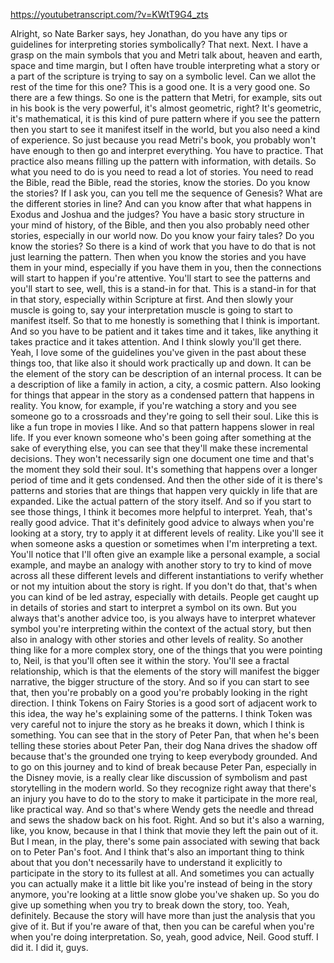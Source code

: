 https://youtubetranscript.com/?v=KWtT9G4_zts

 Alright, so Nate Barker says, hey Jonathan, do you have any tips or guidelines for interpreting stories symbolically? That next. Next. I have a grasp on the main symbols that you and Metri talk about, heaven and earth, space and time margin, but I often have trouble interpreting what a story or a part of the scripture is trying to say on a symbolic level. Can we allot the rest of the time for this one? This is a good one. It is a very good one. So there are a few things. So one is the pattern that Metri, for example, sits out in his book is the very powerful, it's almost geometric, right? It's geometric, it's mathematical, it is this kind of pure pattern where if you see the pattern then you start to see it manifest itself in the world, but you also need a kind of experience. So just because you read Metri's book, you probably won't have enough to then go and interpret everything. You have to practice. That practice also means filling up the pattern with information, with details. So what you need to do is you need to read a lot of stories. You need to read the Bible, read the Bible, read the stories, know the stories. Do you know the stories? If I ask you, can you tell me the sequence of Genesis? What are the different stories in line? And can you know after that what happens in Exodus and Joshua and the judges? You have a basic story structure in your mind of history, of the Bible, and then you also probably need other stories, especially in our world now. Do you know your fairy tales? Do you know the stories? So there is a kind of work that you have to do that is not just learning the pattern. Then when you know the stories and you have them in your mind, especially if you have them in you, then the connections will start to happen if you're attentive. You'll start to see the patterns and you'll start to see, well, this is a stand-in for that. This is a stand-in for that in that story, especially within Scripture at first. And then slowly your muscle is going to, say your interpretation muscle is going to start to manifest itself. So that to me honestly is something that I think is important. And so you have to be patient and it takes time and it takes, like anything it takes practice and it takes attention. And I think slowly you'll get there. Yeah, I love some of the guidelines you've given in the past about these things too, that like also it should work practically up and down. It can be the element of the story can be description of an internal process. It can be a description of like a family in action, a city, a cosmic pattern. Also looking for things that appear in the story as a condensed pattern that happens in reality. You know, for example, if you're watching a story and you see someone go to a crossroads and they're going to sell their soul. Like this is like a fun trope in movies I like. And so that pattern happens slower in real life. If you ever known someone who's been going after something at the sake of everything else, you can see that they'll make these incremental decisions. They won't necessarily sign one document one time and that's the moment they sold their soul. It's something that happens over a longer period of time and it gets condensed. And then the other side of it is there's patterns and stories that are things that happen very quickly in life that are expanded. Like the actual pattern of the story itself. And so if you start to see those things, I think it becomes more helpful to interpret. Yeah, that's really good advice. That it's definitely good advice to always when you're looking at a story, try to apply it at different levels of reality. Like you'll see it when someone asks a question or sometimes when I'm interpreting a text. You'll notice that I'll often give an example like a personal example, a social example, and maybe an analogy with another story to try to kind of move across all these different levels and different instantiations to verify whether or not my intuition about the story is right. If you don't do that, that's when you can kind of be led astray, especially with details. People get caught up in details of stories and start to interpret a symbol on its own. But you always that's another advice too, is you always have to interpret whatever symbol you're interpreting within the context of the actual story, but then also in analogy with other stories and other levels of reality. So another thing like for a more complex story, one of the things that you were pointing to, Neil, is that you'll often see it within the story. You'll see a fractal relationship, which is that the elements of the story will manifest the bigger narrative, the bigger structure of the story. And so if you can start to see that, then you're probably on a good you're probably looking in the right direction. I think Tokens on Fairy Stories is a good sort of adjacent work to this idea, the way he's explaining some of the patterns. I think Token was very careful not to injure the story as he breaks it down, which I think is something. You can see that in the story of Peter Pan, that when he's been telling these stories about Peter Pan, their dog Nana drives the shadow off because that's the grounded one trying to keep everybody grounded. And to go on this journey and to kind of break because Peter Pan, especially in the Disney movie, is a really clear like discussion of symbolism and past storytelling in the modern world. So they recognize right away that there's an injury you have to do to the story to make it participate in the more real, like practical way. And so that's where Wendy gets the needle and thread and sews the shadow back on his foot. Right. And so but it's also a warning, like, you know, because in that I think that movie they left the pain out of it. But I mean, in the play, there's some pain associated with sewing that back on to Peter Pan's foot. And I think that's also an important thing to think about that you don't necessarily have to understand it explicitly to participate in the story to its fullest at all. And sometimes you can actually you can actually make it a little bit like you're instead of being in the story anymore, you're looking at a little snow globe you've shaken up. So you do give up something when you try to break down the story, too. Yeah, definitely. Because the story will have more than just the analysis that you give of it. But if you're aware of that, then you can be careful when you're when you're doing interpretation. So, yeah, good advice, Neil. Good stuff. I did it. I did it, guys.